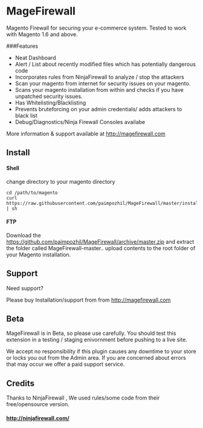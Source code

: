 MageFirewall
============

Magento Firewall for securing your e-commerce system. 
Tested to work with Magento 1.6 and above.

###Features

* Neat Dashboard
* Alert / List about recently modified files which has potentially dangerous code
* Incorporates rules from NinjaFirewall to analyze / stop the attackers
* Scan your magento from internet for security issues on your magento.
* Scans your magento installation from within and checks if you have unpatched security issues.
* Has Whitelisting/Blacklisting 
* Prevents bruteforcing on your admin credentials/ adds attackers to black list
* Debug/Diagnostics/Ninja Firewall Consoles availabe

More information & support available at http://magefirewall.com


## Install

#### Shell

change directory to your magento directory 

```
cd /path/to/magento
curl https://raw.githubusercontent.com/paimpozhil/MageFirewall/master/install.sh | sh
```

#### FTP
Download the https://github.com/paimpozhil/MageFirewall/archive/master.zip
and extract the folder called MageFirewall-master.. upload contents to the root folder of your Magento installation.

## Support 

Need support?

Please buy Installation/support from from http://magefirewall.com

## Beta

MageFirewall is in Beta, so please use carefully.
You should test this extension in a testing / staging enivornment before pushing to a live site.

We accept no responsibility if this plugin causes any downtime to your store or locks you out from the Admin area.
If you are concerned about errors that may occur we offer a paid support service.

## Credits

Thanks to NinjaFirewall , We used rules/some code from their free/opensource version.

#### http://ninjafirewall.com/
